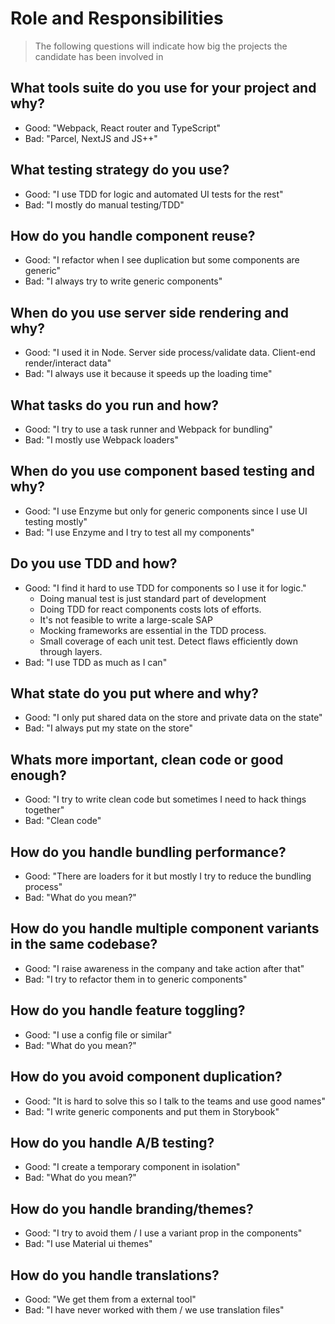 # Role and Responsibilities

> The following questions will indicate how big the projects the candidate has been involved in



## What tools suite do you use for your project and why?

* Good: "Webpack, React router and TypeScript"
* Bad: "Parcel, NextJS and JS++"

## What testing strategy do you use?

* Good: "I use TDD for logic and automated UI tests for the rest"
* Bad: "I mostly do manual testing/TDD"

## How do you handle component reuse?

* Good: "I refactor when I see duplication but some components are generic"
* Bad: "I always try to write generic components"

## When do you use server side rendering and why?

* Good: "I used it in Node. Server side process/validate data. Client-end render/interact data"
* Bad: "I always use it because it speeds up the loading time"

## What tasks do you run and how?

* Good: "I try to use a task runner and Webpack for bundling"
* Bad: "I mostly use Webpack loaders"

## When do you use component based testing and why?

* Good: "I use Enzyme but only for generic components since I use UI testing mostly"
* Bad: "I use Enzyme and I try to test all my components"

## Do you use TDD and how?

* Good: "I find it hard to use TDD for components so I use it for logic."
  * Doing manual test is just standard part of development  
  * Doing TDD for react components costs lots of efforts.  
  * It's not feasible to write a large-scale SAP  
  * Mocking frameworks are essential in the TDD process.
  * Small coverage of each unit test. Detect flaws efficiently down through layers.
* Bad: "I use TDD as much as I can"

## What state do you put where and why?

* Good: "I only put shared data on the store and private data on the state"
* Bad: "I always put my state on the store"

## Whats more important, clean code or good enough?

* Good: "I try to write clean code but sometimes I need to hack things together"
* Bad: "Clean code"

## How do you handle bundling performance?

* Good: "There are loaders for it but mostly I try to reduce the bundling process"
* Bad: "What do you mean?"

## How do you handle multiple component variants in the same codebase?

* Good: "I raise awareness in the company and take action after that"
* Bad: "I try to refactor them in to generic components"

## How do you handle feature toggling?

* Good: "I use a config file or similar"
* Bad: "What do you mean?"

## How do you avoid component duplication?

* Good: "It is hard to solve this so I talk to the teams and use good names"
* Bad: "I write generic components and put them in Storybook"

## How do you handle A/B testing?

* Good: "I create a temporary component in isolation"
* Bad: "What do you mean?"

## How do you handle branding/themes?

* Good: "I try to avoid them / I use a variant prop in the components"
* Bad: "I use Material ui themes"

## How do you handle translations?

* Good: "We get them from a external tool"
* Bad: "I have never worked with them / we use translation files"

